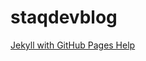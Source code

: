 # staqdevblog 

[Jekyll with GitHub Pages Help](https://help.github.com/articles/using-jekyll-with-pages/)
